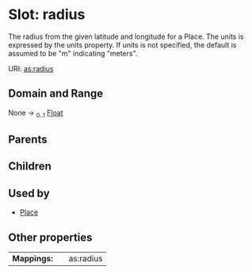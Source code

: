
# Slot: radius


The radius from the given latitude and longitude for a Place. The units is expressed by the units property. If units is not specified, the default is assumed to be "m" indicating "meters".

URI: [as:radius](http://www.w3.org/ns/activitystreams#radius)


## Domain and Range

None &#8594;  <sub>0..1</sub> [Float](types/Float.md)

## Parents


## Children


## Used by

 * [Place](Place.md)

## Other properties

|  |  |  |
| --- | --- | --- |
| **Mappings:** | | as:radius |

